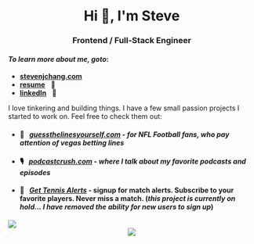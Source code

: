 <h1 align="center">Hi 👋, I'm Steve</h1>
<h3 align="center">Frontend / Full-Stack Engineer</h3>

#### _To learn more about me, goto_: &nbsp;&nbsp;&nbsp;
- [**stevenjchang.com**](https://stevenjchang.com)
- [**resume**](https://bit.ly/stevenjchang-resume) &nbsp;&nbsp;📝  
- [**linkedIn**](https://bit.ly/stevenjchang-linkedin) &nbsp;&nbsp;💼 

I love tinkering and building things. I have a few small passion projects I started to work on. Feel free to check them out:

- #### 🏈 &nbsp; [*guessthelinesyourself.com*](https://guessthelinesyourself.com/) - _for NFL Football fans, who pay attention of vegas betting lines_
- #### 🎙️ &nbsp; [*podcastcrush.com*](https://podcastcrush.com) - _where I talk about my favorite podcasts and episodes_
- #### 🎾 &nbsp; [_*Get Tennis Alerts*_](https://gettennisalerts.com) - signup for match alerts. Subscribe to your favorite players. Never miss a match. (_this project is currently on hold... I have removed the ability for new users to sign up_)

<!-- Google Analytics tracking pixel -->
<img src="https://www.google-analytics.com/collect?v=1&tid=UA-73381859-8&cid=555&t=event&ec=github&ea=view">

<!-- Tracking Visitor Counter pixel-->
<div align="center">
  <img src="https://profile-counter.glitch.me/steve123uniquecounter/count.svg" />
</div>

<!--inspirations:
- https://github.com/ramitmittal
- https://github.com/webdev0725/webdev0725 
-->

